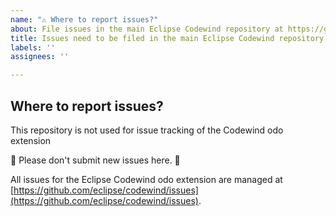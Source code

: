 ```yaml
---
name: "⚠️ Where to report issues?"
about: File issues in the main Eclipse Codewind repository at https://github.com/eclipse/codewind/issues
title: Issues need to be filed in the main Eclipse Codewind repository
labels: ''
assignees: ''

---
```


## Where to report issues?

This repository is not used for issue tracking of the Codewind odo extension

🚨 Please don't submit new issues here. 🚨

All issues for the Eclipse Codewind odo extension are managed at [https://github.com/eclipse/codewind/issues](https://github.com/eclipse/codewind/issues).
